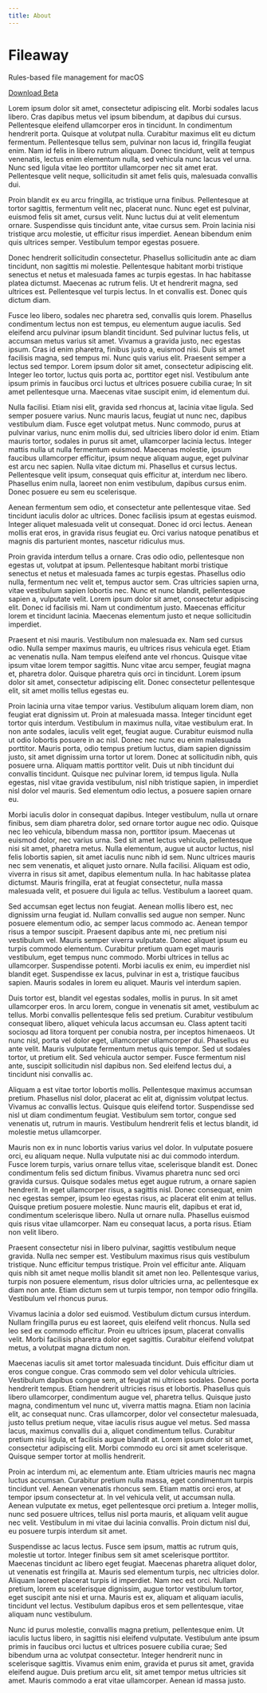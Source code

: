 ```yaml
---
title: About
---
```


# Fileaway

<p class="tagline">Rules-based file management for macOS</p>

<div class="download">
    <div class="button">
        <a href="https://github.com/inseven/fileaway/releases">Download Beta</a>
    </div>
</div>

Lorem ipsum dolor sit amet, consectetur adipiscing elit. Morbi sodales lacus libero. Cras dapibus metus vel ipsum bibendum, at dapibus dui cursus. Pellentesque eleifend ullamcorper eros in tincidunt. In condimentum hendrerit porta. Quisque at volutpat nulla. Curabitur maximus elit eu dictum fermentum. Pellentesque tellus sem, pulvinar non lacus id, fringilla feugiat enim. Nam id felis in libero rutrum aliquam. Donec tincidunt, velit at tempus venenatis, lectus enim elementum nulla, sed vehicula nunc lacus vel urna. Nunc sed ligula vitae leo porttitor ullamcorper nec sit amet erat. Pellentesque velit neque, sollicitudin sit amet felis quis, malesuada convallis dui.

Proin blandit ex eu arcu fringilla, ac tristique urna finibus. Pellentesque at tortor sagittis, fermentum velit nec, placerat nunc. Nunc eget est pulvinar, euismod felis sit amet, cursus velit. Nunc luctus dui at velit elementum ornare. Suspendisse quis tincidunt ante, vitae cursus sem. Proin lacinia nisi tristique arcu molestie, ut efficitur risus imperdiet. Aenean bibendum enim quis ultrices semper. Vestibulum tempor egestas posuere.

Donec hendrerit sollicitudin consectetur. Phasellus sollicitudin ante ac diam tincidunt, non sagittis mi molestie. Pellentesque habitant morbi tristique senectus et netus et malesuada fames ac turpis egestas. In hac habitasse platea dictumst. Maecenas ac rutrum felis. Ut et hendrerit magna, sed ultrices est. Pellentesque vel turpis lectus. In et convallis est. Donec quis dictum diam.

Fusce leo libero, sodales nec pharetra sed, convallis quis lorem. Phasellus condimentum lectus non est tempus, eu elementum augue iaculis. Sed eleifend arcu pulvinar ipsum blandit tincidunt. Sed pulvinar luctus felis, ut accumsan metus varius sit amet. Vivamus a gravida justo, nec egestas ipsum. Cras id enim pharetra, finibus justo a, euismod nisi. Duis sit amet facilisis magna, sed tempus mi. Nunc quis varius elit. Praesent semper a lectus sed tempor. Lorem ipsum dolor sit amet, consectetur adipiscing elit. Integer leo tortor, luctus quis porta ac, porttitor eget nisl. Vestibulum ante ipsum primis in faucibus orci luctus et ultrices posuere cubilia curae; In sit amet pellentesque urna. Maecenas vitae suscipit enim, id elementum dui.

Nulla facilisi. Etiam nisi elit, gravida sed rhoncus at, lacinia vitae ligula. Sed semper posuere varius. Nunc mauris lacus, feugiat ut nunc nec, dapibus vestibulum diam. Fusce eget volutpat metus. Nunc commodo, purus at pulvinar varius, nunc enim mollis dui, sed ultricies libero dolor id enim. Etiam mauris tortor, sodales in purus sit amet, ullamcorper lacinia lectus. Integer mattis nulla ut nulla fermentum euismod. Maecenas molestie, ipsum faucibus ullamcorper efficitur, ipsum neque aliquam augue, eget pulvinar est arcu nec sapien. Nulla vitae dictum mi. Phasellus et cursus lectus. Pellentesque velit ipsum, consequat quis efficitur at, interdum nec libero. Phasellus enim nulla, laoreet non enim vestibulum, dapibus cursus enim. Donec posuere eu sem eu scelerisque.

Aenean fermentum sem odio, et consectetur ante pellentesque vitae. Sed tincidunt iaculis dolor ac ultrices. Donec facilisis ipsum at egestas euismod. Integer aliquet malesuada velit ut consequat. Donec id orci lectus. Aenean mollis erat eros, in gravida risus feugiat eu. Orci varius natoque penatibus et magnis dis parturient montes, nascetur ridiculus mus.

Proin gravida interdum tellus a ornare. Cras odio odio, pellentesque non egestas ut, volutpat at ipsum. Pellentesque habitant morbi tristique senectus et netus et malesuada fames ac turpis egestas. Phasellus odio nulla, fermentum nec velit et, tempus auctor sem. Cras ultricies sapien urna, vitae vestibulum sapien lobortis nec. Nunc et nunc blandit, pellentesque sapien a, vulputate velit. Lorem ipsum dolor sit amet, consectetur adipiscing elit. Donec id facilisis mi. Nam ut condimentum justo. Maecenas efficitur lorem et tincidunt lacinia. Maecenas elementum justo et neque sollicitudin imperdiet.

Praesent et nisi mauris. Vestibulum non malesuada ex. Nam sed cursus odio. Nulla semper maximus mauris, eu ultrices risus vehicula eget. Etiam ac venenatis nulla. Nam tempus eleifend ante vel rhoncus. Quisque vitae ipsum vitae lorem tempor sagittis. Nunc vitae arcu semper, feugiat magna et, pharetra dolor. Quisque pharetra quis orci in tincidunt. Lorem ipsum dolor sit amet, consectetur adipiscing elit. Donec consectetur pellentesque elit, sit amet mollis tellus egestas eu.

Proin lacinia urna vitae tempor varius. Vestibulum aliquam lorem diam, non feugiat erat dignissim ut. Proin at malesuada massa. Integer tincidunt eget tortor quis interdum. Vestibulum in maximus nulla, vitae vestibulum erat. In non ante sodales, iaculis velit eget, feugiat augue. Curabitur euismod nulla ut odio lobortis posuere in ac nisl. Donec nec nunc eu enim malesuada porttitor. Mauris porta, odio tempus pretium luctus, diam sapien dignissim justo, sit amet dignissim urna tortor ut lorem. Donec at sollicitudin nibh, quis posuere urna. Aliquam mattis porttitor velit. Duis ut nibh tincidunt dui convallis tincidunt. Quisque nec pulvinar lorem, id tempus ligula. Nulla egestas, nisl vitae gravida vestibulum, nisl nibh tristique sapien, in imperdiet nisl dolor vel mauris. Sed elementum odio lectus, a posuere sapien ornare eu.

Morbi iaculis dolor in consequat dapibus. Integer vestibulum, nulla ut ornare finibus, sem diam pharetra dolor, sed ornare tortor augue nec odio. Quisque nec leo vehicula, bibendum massa non, porttitor ipsum. Maecenas ut euismod dolor, nec varius urna. Sed sit amet lectus vehicula, pellentesque nisi sit amet, pharetra metus. Nulla elementum, augue ut auctor luctus, nisl felis lobortis sapien, sit amet iaculis nunc nibh id sem. Nunc ultrices mauris nec sem venenatis, et aliquet justo ornare. Nulla facilisi. Aliquam est odio, viverra in risus sit amet, dapibus elementum nulla. In hac habitasse platea dictumst. Mauris fringilla, erat at feugiat consectetur, nulla massa malesuada velit, et posuere dui ligula ac tellus. Vestibulum a laoreet quam.

Sed accumsan eget lectus non feugiat. Aenean mollis libero est, nec dignissim urna feugiat id. Nullam convallis sed augue non semper. Nunc posuere elementum odio, ac semper lacus commodo ac. Aenean tempor risus a tempor suscipit. Praesent dapibus ante mi, nec pretium nisi vestibulum vel. Mauris semper viverra vulputate. Donec aliquet ipsum eu turpis commodo elementum. Curabitur pretium quam eget mauris vestibulum, eget tempus nunc commodo. Morbi ultrices in tellus ac ullamcorper. Suspendisse potenti. Morbi iaculis ex enim, eu imperdiet nisl blandit eget. Suspendisse ex lacus, pulvinar in est a, tristique faucibus sapien. Mauris sodales in lorem eu aliquet. Mauris vel interdum sapien.

Duis tortor est, blandit vel egestas sodales, mollis in purus. In sit amet ullamcorper eros. In arcu lorem, congue in venenatis sit amet, vestibulum ac tellus. Morbi convallis pellentesque felis sed pretium. Curabitur vestibulum consequat libero, aliquet vehicula lacus accumsan eu. Class aptent taciti sociosqu ad litora torquent per conubia nostra, per inceptos himenaeos. Ut nunc nisl, porta vel dolor eget, ullamcorper ullamcorper dui. Phasellus eu ante velit. Mauris vulputate fermentum metus quis tempor. Sed ut sodales tortor, ut pretium elit. Sed vehicula auctor semper. Fusce fermentum nisl ante, suscipit sollicitudin nisl dapibus non. Sed eleifend lectus dui, a tincidunt nisi convallis ac.

Aliquam a est vitae tortor lobortis mollis. Pellentesque maximus accumsan pretium. Phasellus nisl dolor, placerat ac elit at, dignissim volutpat lectus. Vivamus ac convallis lectus. Quisque quis eleifend tortor. Suspendisse sed nisl ut diam condimentum feugiat. Vestibulum sem tortor, congue sed venenatis ut, rutrum in mauris. Vestibulum hendrerit felis et lectus blandit, id molestie metus ullamcorper.

Mauris non ex in nunc lobortis varius varius vel dolor. In vulputate posuere orci, eu aliquam neque. Nulla vulputate nisi ac dui commodo interdum. Fusce lorem turpis, varius ornare tellus vitae, scelerisque blandit est. Donec condimentum felis sed dictum finibus. Vivamus pharetra nunc sed orci gravida cursus. Quisque sodales metus eget augue rutrum, a ornare sapien hendrerit. In eget ullamcorper risus, a sagittis nisl. Donec consequat, enim nec egestas semper, ipsum leo egestas risus, ac placerat elit enim at tellus. Quisque pretium posuere molestie. Nunc mauris elit, dapibus et erat id, condimentum scelerisque libero. Nulla ut ornare nulla. Phasellus euismod quis risus vitae ullamcorper. Nam eu consequat lacus, a porta risus. Etiam non velit libero.

Praesent consectetur nisi in libero pulvinar, sagittis vestibulum neque gravida. Nulla nec semper est. Vestibulum maximus risus quis vestibulum tristique. Nunc efficitur tempus tristique. Proin vel efficitur ante. Aliquam quis nibh sit amet neque mollis blandit sit amet non leo. Pellentesque varius, turpis non posuere elementum, risus dolor ultricies urna, ac pellentesque ex diam non ante. Etiam dictum sem ut turpis tempor, non tempor odio fringilla. Vestibulum vel rhoncus purus.

Vivamus lacinia a dolor sed euismod. Vestibulum dictum cursus interdum. Nullam fringilla purus eu est laoreet, quis eleifend velit rhoncus. Nulla sed leo sed ex commodo efficitur. Proin eu ultrices ipsum, placerat convallis velit. Morbi facilisis pharetra dolor eget sagittis. Curabitur eleifend volutpat metus, a volutpat magna dictum non.

Maecenas iaculis sit amet tortor malesuada tincidunt. Duis efficitur diam ut eros congue congue. Cras commodo sem vel dolor vehicula ultricies. Vestibulum dapibus congue sem, at feugiat mi ultrices sodales. Donec porta hendrerit tempus. Etiam hendrerit ultricies risus et lobortis. Phasellus quis libero ullamcorper, condimentum augue vel, pharetra tellus. Quisque justo magna, condimentum vel nunc ut, viverra mattis magna. Etiam non lacinia elit, ac consequat nunc. Cras ullamcorper, dolor vel consectetur malesuada, justo tellus pretium neque, vitae iaculis risus augue vel metus. Sed massa lacus, maximus convallis dui a, aliquet condimentum tellus. Curabitur pretium nisi ligula, et facilisis augue blandit at. Lorem ipsum dolor sit amet, consectetur adipiscing elit. Morbi commodo eu orci sit amet scelerisque. Quisque semper tortor at mollis hendrerit.

Proin ac interdum mi, ac elementum ante. Etiam ultricies mauris nec magna luctus accumsan. Curabitur pretium nulla massa, eget condimentum turpis tincidunt vel. Aenean venenatis rhoncus sem. Etiam mattis orci eros, at tempor ipsum consectetur at. In vel vehicula velit, ut accumsan nulla. Aenean vulputate ex metus, eget pellentesque orci pretium a. Integer mollis, nunc sed posuere ultrices, tellus nisl porta mauris, et aliquam velit augue nec velit. Vestibulum in mi vitae dui lacinia convallis. Proin dictum nisl dui, eu posuere turpis interdum sit amet.

Suspendisse ac lacus lectus. Fusce sem ipsum, mattis ac rutrum quis, molestie ut tortor. Integer finibus sem sit amet scelerisque porttitor. Maecenas tincidunt ac libero eget feugiat. Maecenas pharetra aliquet dolor, ut venenatis est fringilla at. Mauris sed elementum turpis, nec ultricies dolor. Aliquam laoreet placerat turpis id imperdiet. Nam nec est orci. Nullam pretium, lorem eu scelerisque dignissim, augue tortor vestibulum tortor, eget suscipit ante nisi et urna. Mauris est ex, aliquam et aliquam iaculis, tincidunt vel lectus. Vestibulum dapibus eros et sem pellentesque, vitae aliquam nunc vestibulum.

Nunc id purus molestie, convallis magna pretium, pellentesque enim. Ut iaculis luctus libero, in sagittis nisi eleifend vulputate. Vestibulum ante ipsum primis in faucibus orci luctus et ultrices posuere cubilia curae; Sed bibendum urna ac volutpat consectetur. Integer hendrerit nunc in scelerisque sagittis. Vivamus enim enim, gravida et purus sit amet, gravida eleifend augue. Duis pretium arcu elit, sit amet tempor metus ultricies sit amet. Mauris commodo a erat vitae ullamcorper. Aenean id massa justo.
